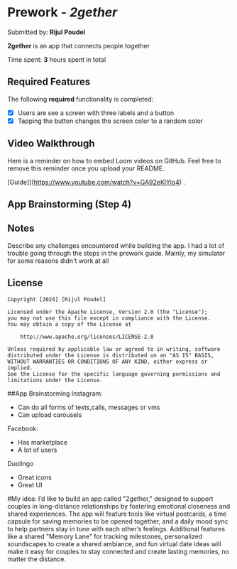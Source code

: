 # Prework - *2gether*

Submitted by: **Rijul Poudel**

**2gether** is an app that connects people together

Time spent: **3** hours spent in total

## Required Features

The following **required** functionality is completed:

- [x] Users are see a screen with three labels and a button
- [x] Tapping the button changes the screen color to a random color
 
## Video Walkthrough

Here is a reminder on how to embed Loom videos on GitHub. Feel free to remove this reminder once you upload your README. 

[Guide]](https://www.youtube.com/watch?v=GA92eKlYio4) .

## App Brainstorming (Step 4)

## Notes

Describe any challenges encountered while building the app.
I had a lot of trouble going through the steps in the prework guide. Mainly, my simulator for some reasons didn't work at all

## License

    Copyright [2024] [Rijul Poudel]

    Licensed under the Apache License, Version 2.0 (the "License");
    you may not use this file except in compliance with the License.
    You may obtain a copy of the License at

        http://www.apache.org/licenses/LICENSE-2.0

    Unless required by applicable law or agreed to in writing, software
    distributed under the License is distributed on an "AS IS" BASIS,
    WITHOUT WARRANTIES OR CONDITIONS OF ANY KIND, either express or implied.
    See the License for the specific language governing permissions and
    limitations under the License.

##App Brainstorming
Instagram: 
- Can do all forms of texts,calls, messages or vms
- Can upload carousels

Facebook:
- Has marketplace
- A lot of users

Duolingo
- Great icons
- Great UI

#My idea:
I’d like to build an app called "2gether," designed to support couples in long-distance relationships by fostering emotional closeness and shared experiences. The app will feature tools like virtual postcards, a time capsule for saving memories to be opened together, and a daily mood sync to help partners stay in tune with each other’s feelings. Additional features like a shared "Memory Lane" for tracking milestones, personalized soundscapes to create a shared ambiance, and fun virtual date ideas will make it easy for couples to stay connected and create lasting memories, no matter the distance.
